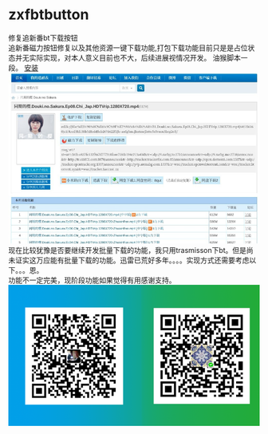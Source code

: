 # zxfbtbutton
修复追新番bt下载按钮  
追新番磁力按钮修复以及其他资源一键下载功能,打包下载功能目前只是是占位状态并无实际实现，对本人意义目前也不大，后续进展视情况开发。
油猴脚本一段。
[安装](https://greasyfork.org/zh-CN/scripts/392739-%E8%BF%BD%E6%96%B0%E7%95%AA%E7%A3%81%E5%8A%9B%E4%B8%8B%E8%BD%BD%E6%8C%89%E9%92%AE)  
![dev开发中。。。](/Screenshot%20from%202019-12-08%2003-14-24.png)  
现在比较犹豫是否要继续开发批量下载的功能，我只用trasmisson下bt。但是尚未证实这万应能有批量下载的功能。迅雷已荒好多年。。。。实现方式还需要考虑以下。。。恩。  
功能不一定完美，现阶段功能如果觉得有用感谢支持。  
![donate](/wechatalipay.png)  
